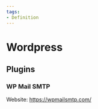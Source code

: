 ```yaml
---
tags:
- Definition
---
```

# Wordpress

## Plugins

### WP Mail SMTP

Website: <https://wpmailsmtp.com/>